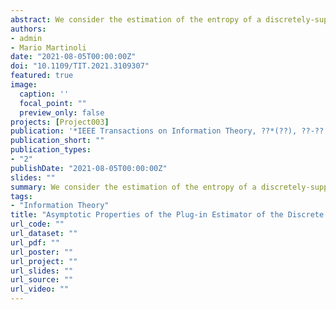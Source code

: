 ```yaml
---
abstract: We consider the estimation of the entropy of a discretely-supported time series through a plug-in estimator. We provide a correction of the bias and we study the asymptotic properties of the estimator. We show that the widely-used correction proposed by Roulston (1999) is incorrect as it does not remove the $O\left(N^{-1}\right)$ part of the bias while ours does. We provide the asymptotic distribution and we show that it differs when the values taken by the marginal distribution of the process are equiprobable (a situation that we call *degeneracy*) and when they are not. We introduce estimators of the bias, the variance and the distribution under degeneracy and we study the estimation error. Finally, we propose a goodness-of-fit test based on entropy and give two motivations for it. The theoretical results are supported by specific numerical examples.
authors:
- admin
- Mario Martinoli
date: "2021-08-05T00:00:00Z"
doi: "10.1109/TIT.2021.3109307"
featured: true
image:
  caption: ''
  focal_point: ""
  preview_only: false
projects: [Project003]
publication: '*IEEE Transactions on Information Theory, ??*(??), ??-??'
publication_short: ""
publication_types:
- "2"
publishDate: "2021-08-05T00:00:00Z"
slides: ""
summary: We consider the estimation of the entropy of a discretely-supported time series through a plug-in estimator. We provide a correction of the bias and we study the asymptotic properties of the estimator. We show that the widely-used correction proposed by Roulston (1999) is incorrect as it does not remove the $O\left(N^{-1}\right)$ part of the bias while ours does. We provide the asymptotic distribution and we show that it differs when the values taken by the marginal distribution of the process are equiprobable (a situation that we call *degeneracy*) and when they are not. We introduce estimators of the bias, the variance and the distribution under degeneracy and we study the estimation error. Finally, we propose a goodness-of-fit test based on entropy and give two motivations for it. The theoretical results are supported by specific numerical examples.
tags:
- "Information Theory"
title: "Asymptotic Properties of the Plug-in Estimator of the Discrete Entropy under Dependence"
url_code: ""
url_dataset: ""
url_pdf: ""
url_poster: ""
url_project: ""
url_slides: ""
url_source: ""
url_video: ""
---
```


<script type="text/javascript" src="//cdn.plu.mx/widget-details.js"></script>
<a href="https://plu.mx/plum/a/?doi=10.1109/TIT.2021.3109307" class="plumx-details"></a>

